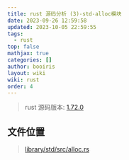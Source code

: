 ```yaml
---
title: rust 源码分析 (3)-std-alloc模块
date: 2023-09-26 12:59:58
updated: 2023-10-05 22:59:55
tags:
  - rust
top: false
mathjax: true
categories: []
author: booiris
layout: wiki
wiki: rust
order: 4
---
```

> rust 源码版本: [1.72.0](https://github.com/rust-lang/rust/tree/1.72.0)

## 文件位置

>  [library/std/src/alloc.rs](https://github.com/rust-lang/rust/blob/1.72.0/library/std/src/alloc.rs)
